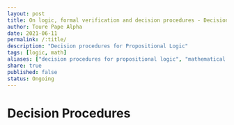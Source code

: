 ```yaml
---
layout: post
title: On logic, formal verification and decision procedures - Decision procedures for PL
author: Toure Pape Alpha
date: 2021-06-11
permalink: /:title/
description: "Decision procedures for Propositional Logic"
tags: [logic, math]
aliases: ["decision procedures for propositional logic", "mathematical logic"]
share: true
published: false
status: Ongoing
---
```



# Decision Procedures
